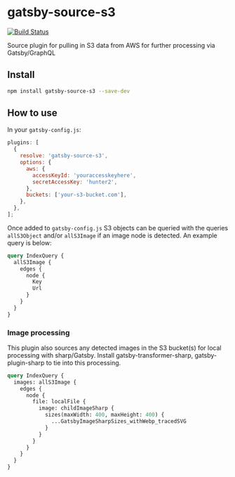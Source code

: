 # gatsby-source-s3

[![Build Status](https://travis-ci.org/DSchau/gatsby-source-s3.svg?branch=master)](https://travis-ci.org/DSchau/gatsby-source-s3)

Source plugin for pulling in S3 data from AWS for further processing via Gatsby/GraphQL

## Install

```bash
npm install gatsby-source-s3 --save-dev
```

## How to use

In your `gatsby-config.js`:

```javascript
plugins: [
  {
    resolve: 'gatsby-source-s3',
    options: {
      aws: {
        accessKeyId: 'youraccesskeyhere',
        secretAccessKey: 'hunter2',
      },
      buckets: ['your-s3-bucket.com'],
    },
  },
];
```

Once added to `gatsby-config.js` S3 objects can be queried with the queries `allS3Object` and/or `allS3Image` if an image node is detected. An example query is below:

```graphql
query IndexQuery {
  allS3Image {
    edges {
      node {
        Key
        Url
      }
    }
  }
}
```

### Image processing

This plugin also sources any detected images in the S3 bucket(s) for local processing with sharp/Gatsby. Install gatsby-transformer-sharp, gatsby-plugin-sharp to tie into this processing.

```graphql
query IndexQuery {
  images: allS3Image {
    edges {
      node {
        file: localFile {
          image: childImageSharp {
            sizes(maxWidth: 400, maxHeight: 400) {
              ...GatsbyImageSharpSizes_withWebp_tracedSVG
            }
          }
        }
      }
    }
  }
}
```
